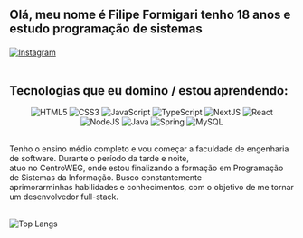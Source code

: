 ## <p>Olá, meu nome é Filipe Formigari tenho 18 anos e estudo programação de sistemas</p>
<a href="https://instagram.com/lipe_formigari"> <img src="https://img.shields.io/badge/Instagram-E4405F?style=for-the-badge&logo=instagram&logoColor=white" alt="Instagram"> </a>
<br>
<br>

## Tecnologias que eu domino / estou aprendendo:

<div align = "center">
<img alt="HTML5" src="https://img.shields.io/badge/HTML5-E34F26?style=for-the-badge&logo=html5&logoColor=white">
<img alt="CSS3" src="https://img.shields.io/badge/CSS3-1572B6?style=for-the-badge&logo=css3&logoColor=white">
<img alt="JavaScript" src="https://img.shields.io/badge/JavaScript-F7DF1E?style=for-the-badge&logo=javascript&logoColor=black">
<img alt="TypeScript" src="https://img.shields.io/badge/TypeScript-007ACC?style=for-the-badge&logo=typescript&logoColor=white">
<img alt="NextJS" src="https://img.shields.io/badge/next.js-000000?style=for-the-badge&logo=nextdotjs&logoColor=white">
<img alt="React" src="https://img.shields.io/badge/-ReactJs-61DAFB?logo=react&logoColor=white&style=for-the-badge">
  <br>
<img alt="NodeJS" src="https://img.shields.io/badge/Node.js-43853D?style=for-the-badge&logo=node.js&logoColor=white">
<img alt="Java" src="https://img.shields.io/badge/Java-ED8B00?style=for-the-badge&logo=openjdk&logoColor=white">
<img alt="Spring" src="https://img.shields.io/badge/Spring-6DB33F?style=for-the-badge&logo=spring&logoColor=white">
<img alt="MySQL" src="https://img.shields.io/badge/MySQL-005C84?style=for-the-badge&logo=mysql&logoColor=white">
</div>

<br>

<p>
    Tenho o ensino médio completo e vou começar a faculdade de engenharia de software. Durante o período da tarde e noite,<br> atuo no CentroWEG, onde estou finalizando a formação em Programação de Sistemas da Informação. Busco constantemente<br> aprimorarminhas habilidades e conhecimentos, com o objetivo de me tornar um desenvolvedor full-stack.
</p>

<br>

<img src="https://github-readme-stats.vercel.app/api/top-langs/?username=LipeFormiga&layout=pie&theme=tokyonight" alt="Top Langs">
